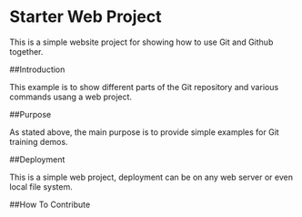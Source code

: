 # Starter Web Project

This is a simple website project for showing how to use Git and Github together.

##Introduction

This example is to show different parts of the Git repository and various commands usang a web project.

##Purpose

As stated above, the main purpose is to provide simple examples for Git training demos.

##Deployment

This is a simple web project, deployment can be on any web server or even local file system.

##How To Contribute